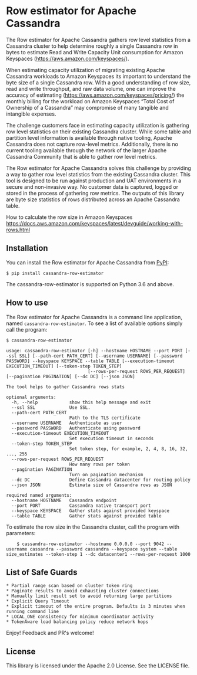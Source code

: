 # Row estimator for Apache Cassandra

The Row estimator for Apache Cassandra gathers row level statistics from a Cassandra cluster to help determine roughly a single Cassandra row in bytes to estimate  Read and Write Capacity Unit consumption for Amazon Keyspaces (https://aws.amazon.com/keyspaces/).

When estimating capacity utilization of migrating existing Apache Cassandra workloads to Amazon Keyspaces its important to understand the byte size of a single Cassandra row. With a good understanding of row size, read and write throughput, and raw data volume, one can improve the accuracy of estimating (https://aws.amazon.com/keyspaces/pricing/) the monthly billing for the workload on Amazon Keyspaces “Total Cost of Ownership of a Cassandra” may compromise of many tangible and intangible expenses. 

The challenge customers face in estimating capacity utilization is gathering row level statistics on their existing Cassandra cluster. While some table and partition level information is available through native tooling, Apache Cassandra does not capture row-level metrics. Additionally, there is no current tooling available through the network of the larger Apache Cassandra Community that is able to gather row level metrics.

The Row estimator for Apache Cassandra solves this challenge by providing a way to gather row level statistics from the existing Cassandra cluster. This tool is designed to be run against production and UAT environments in a secure and non-invasive way. No customer data is captured, logged or stored in the process of gathering row metrics. The outputs of this library are byte size statistics of rows distributed across an Apache Cassandra table. 

How to calculate the row size in Amazon Keyspaces https://docs.aws.amazon.com/keyspaces/latest/devguide/working-with-rows.html

## Installation

You can install the Row estimator for Apache Cassandra from [PyPI](https://pypi.org/project/row-estimator-for-apache-cassandra/):

```
$ pip install cassandra-row-estimator
```

The cassandra-row-estimator is supported on Python 3.6 and above.

## How to use

The Row estimator for Apache Cassandra is a command line application, named `cassandra-row-estimator`. To see a list of available options simply call the program:

```
$ cassandra-row-estimator

usage: cassandra-row-estimator [-h] --hostname HOSTNAME --port PORT [--ssl SSL] [--path-cert PATH_CERT] [--username USERNAME] [--password PASSWORD] --keyspace KEYSPACE --table TABLE [--execution-timeout EXECUTION_TIMEOUT] [--token-step TOKEN_STEP]
                               [--rows-per-request ROWS_PER_REQUEST] [--pagination PAGINATION] [--dc DC] [--json JSON]

The tool helps to gather Cassandra rows stats

optional arguments:
  -h, --help            show this help message and exit
  --ssl SSL             Use SSL.
  --path-cert PATH_CERT
                        Path to the TLS certificate
  --username USERNAME   Authenticate as user
  --password PASSWORD   Authenticate using password
  --execution-timeout EXECUTION_TIMEOUT
                        Set execution timeout in seconds
  --token-step TOKEN_STEP
                        Set token step, for example, 2, 4, 8, 16, 32, ..., 255
  --rows-per-request ROWS_PER_REQUEST
                        How many rows per token
  --pagination PAGINATION
                        Turn on pagination mechanism
  --dc DC               Define Cassandra datacenter for routing policy
  --json JSON           Estimata size of Cassandra rows as JSON

required named arguments:
  --hostname HOSTNAME   Cassandra endpoint
  --port PORT           Cassandra native transport port
  --keyspace KEYSPACE   Gather stats against provided keyspace
  --table TABLE         Gather stats against provided table

```

To estimate the row size in the Cassandra cluster, call the program with parameters:

```
	$ cassandra-row-estimator --hostname 0.0.0.0 --port 9042 --username cassandra --password cassandra --keyspace system --table size_estimates --token-step 1 --dc datacenter1 --rows-per-request 1000 
```

## List of Safe Guards

    * Partial range scan based on cluster token ring
    * Paginate results to avoid exhausting cluster connections
    * Manually limit result set to avoid returning large partitions
    * Explicit Query Timeout
    * Explicit timeout of the entire program. Defaults is 3 minutes when running command line
    * LOCAL_ONE consistency for minimum coordinator activity
    * TokenAware load balancing policy reduce network hops

Enjoy! Feedback and PR's welcome!

## License

This library is licensed under the Apache 2.0 License. See the LICENSE file.
